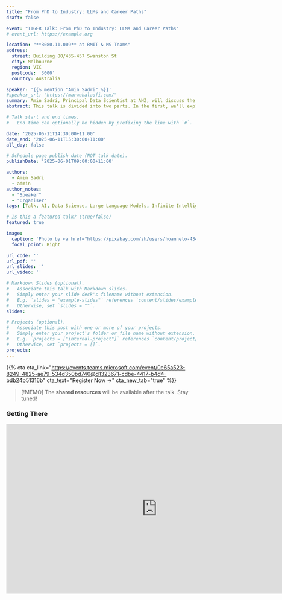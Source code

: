 ```yaml
---
title: "From PhD to Industry: LLMs and Career Paths"
draft: false

event: "TIGER Talk: From PhD to Industry: LLMs and Career Paths"
# event_url: https://example.org

location: "**B080.11.009** at RMIT & MS Teams"
address:
  street: Building 80/435-457 Swanston St
  city: Melbourne
  region: VIC
  postcode: '3000'
  country: Australia

speaker: '{{% mention "Amin Sadri" %}}'
#speaker_url: "https://marwahalaofi.com/"
summary: Amin Sadri, Principal Data Scientist at ANZ, will discuss the latest in AI, including LLMs and their potential for "infinite intelligence". He'll also share his journey from a PhD in machine learning to industry, offering insights and advice for those looking to transition from academia to practical applications in data science.
abstract: This talk is divided into two parts. In the first, we'll explore the latest advances in artificial intelligence, from large language models (LLMs) to cutting-edge applications across industries. We'll also touch on the intriguing question of whether AI could ever approach a state of "infinite intelligence", and what that might mean for both research and society. In the second part, I'll share my personal journey transitioning from a PhD in machine learning to a role as Principal Data Scientist. We'll discuss the key differences between academic and industry ML, real-world case studies, and offer actionable career advice for PhD students interested in moving to industry—covering skills to build, common pitfalls, and how to bridge the gap between research and practical impact.

# Talk start and end times.
#   End time can optionally be hidden by prefixing the line with `#`.

date: '2025-06-11T14:30:00+11:00'
date_end: '2025-06-11T15:30:00+11:00'
all_day: false

# Schedule page publish date (NOT talk date).
publishDate: '2025-06-01T09:00:00+11:00'

authors:
  - Amin Sadri
  - admin
author_notes:
  - "Speaker"
  - "Organiser"
tags: [Talk, AI, Data Science, Large Language Models, Infinite Intelligence, Career Advice]

# Is this a featured talk? (true/false)
featured: true

image:
  caption: 'Photo by <a href="https://pixabay.com/zh/users/hoannelo-43484766/?utm_source=link-attribution&utm_medium=referral&utm_campaign=image&utm_content=8709938">HoAnneLo</a> on <a href="https://pixabay.com/zh//?utm_source=link-attribution&utm_medium=referral&utm_campaign=image&utm_content=8709938">Pixabay</a>'
  focal_point: Right

url_code: ''
url_pdf: ''
url_slides: ''
url_video: ''

# Markdown Slides (optional).
#   Associate this talk with Markdown slides.
#   Simply enter your slide deck's filename without extension.
#   E.g. `slides = "example-slides"` references `content/slides/example-slides.md`.
#   Otherwise, set `slides = ""`.
slides:

# Projects (optional).
#   Associate this post with one or more of your projects.
#   Simply enter your project's folder or file name without extension.
#   E.g. `projects = ["internal-project"]` references `content/project/deep-learning/index.md`.
#   Otherwise, set `projects = []`.
projects:
---
```


{{% cta cta_link="https://events.teams.microsoft.com/event/0e65a523-8249-4825-ae79-534d350bd740@d1323671-cdbe-4417-b4d4-bdb24b51316b" cta_text="Register Now →" cta_new_tab="true" %}}

<!-- {{% callout warning %}} -->
<!-- The date and time for this talk is to be announced soon. -->
<!-- {{% /callout %}} -->

> [!MEMO]
> The **shared resources** will be available after the talk. Stay tuned!
>

### Getting There

<iframe src="https://www.google.com/maps/embed?pb=!1m18!1m12!1m3!1d3152.222093623283!2d144.96027981258027!3d-37.80826657186005!2m3!1f0!2f0!3f0!3m2!1i1024!2i768!4f13.1!3m3!1m2!1s0x6ad642cb67178b05%3A0xe5c2160ff784f314!2sBuilding%2080%20(Swanston%20Academic%20Building)%20-%20RMIT%20University!5e0!3m2!1sen!2sau!4v1738711638555!5m2!1sen!2sau" width="800" height="450" style="border:0;" allowfullscreen="" loading="lazy" referrerpolicy="no-referrer-when-downgrade"></iframe>
